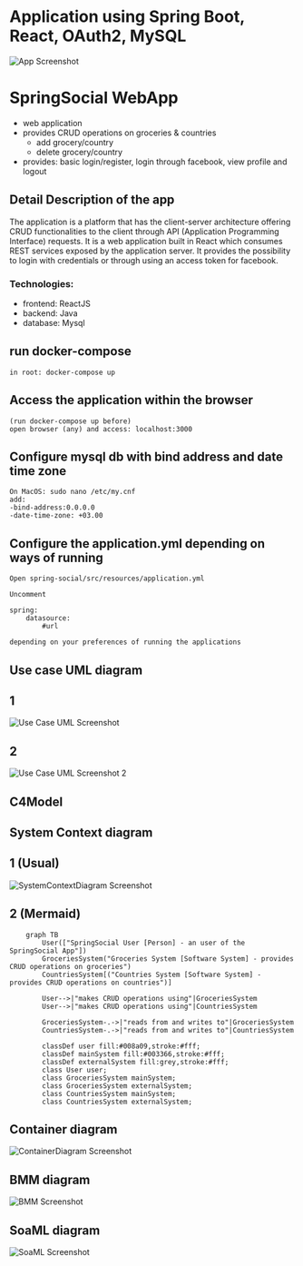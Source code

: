 # Application using Spring Boot, React, OAuth2, MySQL 

![App Screenshot](documentaion/screenshot.pngs)

# SpringSocial WebApp
- web application
- provides CRUD operations on groceries & countries
    - add grocery/country
    - delete grocery/country
- provides: basic login/register, login through facebook, view profile and logout

## Detail Description of the app
The application is a platform that has the client-server architecture offering CRUD 
functionalities to the client through API (Application Programming Interface) requests. It is a 
web application built in React which consumes REST services exposed by the application server. 
It provides the possibility to login with credentials or through using an access token for facebook.

### Technologies:
- frontend: ReactJS
- backend: Java
- database: Mysql

## run docker-compose 
```
in root: docker-compose up
```

## Access the application within the browser
```
(run docker-compose up before)
open browser (any) and access: localhost:3000
```

## Configure mysql db with bind address and date time zone
```
On MacOS: sudo nano /etc/my.cnf 
add:
-bind-address:0.0.0.0
-date-time-zone: +03.00
```

## Configure the application.yml depending on ways of running
```
Open spring-social/src/resources/application.yml

Uncomment 

spring:
    datasource:
        #url

depending on your preferences of running the applications
```

## Use case UML diagram
## 1
![Use Case UML Screenshot](documentation/UseCaseUMLDiagram.png)

## 2
![Use Case UML Screenshot 2](documentation/UMLUseCaseDiagramPUML.png)

## C4Model

## System Context diagram
## 1 (Usual)
![SystemContextDiagram Screenshot](documentation/SystemContextDiagram.jpeg)

## 2 (Mermaid)
```mermaid
    graph TB
        User(["SpringSocial User [Person] - an user of the SpringSocial App"])
        GroceriesSystem("Groceries System [Software System] - provides CRUD operations on groceries")
        CountriesSystem[("Countries System [Software System] - provides CRUD operations on countries")]

        User-->|"makes CRUD operations using"|GroceriesSystem
        User-->|"makes CRUD operations using"|CountriesSystem

        GroceriesSystem-.->|"reads from and writes to"|GroceriesSystem
        CountriesSystem-.->|"reads from and writes to"|CountriesSystem

        classDef user fill:#008a09,stroke:#fff;
        classDef mainSystem fill:#003366,stroke:#fff;
        classDef externalSystem fill:grey,stroke:#fff;
        class User user;
        class GroceriesSystem mainSystem;
        class GroceriesSystem externalSystem;
        class CountriesSystem mainSystem;
        class CountriesSystem externalSystem;
```

## Container diagram
![ContainerDiagram Screenshot](documentation/ContainerDiagram.jpg)

## BMM diagram
![BMM Screenshot](documentation/BMM.png)

## SoaML diagram
![SoaML Screenshot](documentation/SoaML.jpg)